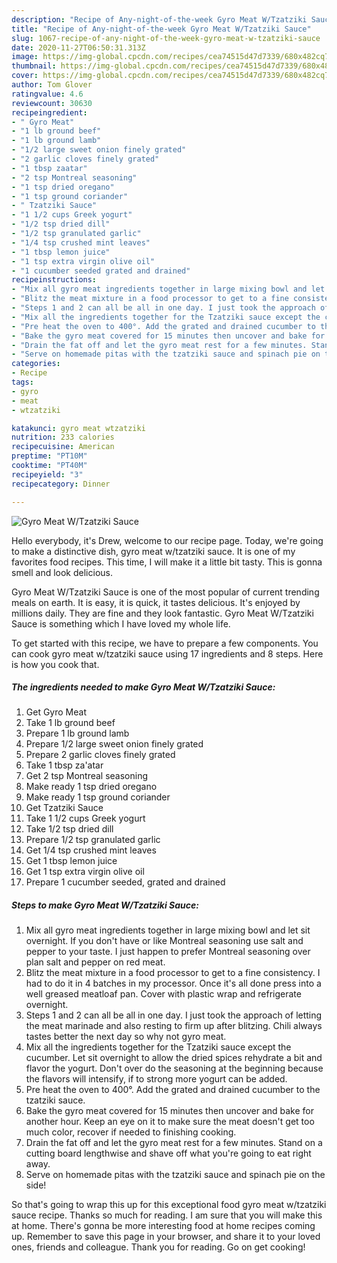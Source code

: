 ```yaml
---
description: "Recipe of Any-night-of-the-week Gyro Meat W/Tzatziki Sauce"
title: "Recipe of Any-night-of-the-week Gyro Meat W/Tzatziki Sauce"
slug: 1067-recipe-of-any-night-of-the-week-gyro-meat-w-tzatziki-sauce
date: 2020-11-27T06:50:31.313Z
image: https://img-global.cpcdn.com/recipes/cea74515d47d7339/680x482cq70/gyro-meat-wtzatziki-sauce-recipe-main-photo.jpg
thumbnail: https://img-global.cpcdn.com/recipes/cea74515d47d7339/680x482cq70/gyro-meat-wtzatziki-sauce-recipe-main-photo.jpg
cover: https://img-global.cpcdn.com/recipes/cea74515d47d7339/680x482cq70/gyro-meat-wtzatziki-sauce-recipe-main-photo.jpg
author: Tom Glover
ratingvalue: 4.6
reviewcount: 30630
recipeingredient:
- " Gyro Meat"
- "1 lb ground beef"
- "1 lb ground lamb"
- "1/2 large sweet onion finely grated"
- "2 garlic cloves finely grated"
- "1 tbsp zaatar"
- "2 tsp Montreal seasoning"
- "1 tsp dried oregano"
- "1 tsp ground coriander"
- " Tzatziki Sauce"
- "1 1/2 cups Greek yogurt"
- "1/2 tsp dried dill"
- "1/2 tsp granulated garlic"
- "1/4 tsp crushed mint leaves"
- "1 tbsp lemon juice"
- "1 tsp extra virgin olive oil"
- "1 cucumber seeded grated and drained"
recipeinstructions:
- "Mix all gyro meat ingredients together in large mixing bowl and let sit overnight. If you don&#39;t have or like Montreal seasoning use salt and pepper to your taste. I just happen to prefer Montreal seasoning over plan salt and pepper on red meat."
- "Blitz the meat mixture in a food processor to get to a fine consistency. I had to do it in 4 batches in my processor. Once it&#39;s all done press into a well greased meatloaf pan. Cover with plastic wrap and refrigerate overnight."
- "Steps 1 and 2 can all be all in one day. I just took the approach of letting the meat marinade and also resting to firm up after blitzing. Chili always tastes better the next day so why not gyro meat."
- "Mix all the ingredients together for the Tzatziki sauce except the cucumber. Let sit overnight to allow the dried spices rehydrate a bit and flavor the yogurt. Don&#39;t over do the seasoning at the beginning because the flavors will intensify, if to strong more yogurt can be added."
- "Pre heat the oven to 400°. Add the grated and drained cucumber to the tzatziki sauce."
- "Bake the gyro meat covered for 15 minutes then uncover and bake for another hour. Keep an eye on it to make sure the meat doesn&#39;t get too much color, recover if needed to finishing cooking."
- "Drain the fat off and let the gyro meat rest for a few minutes. Stand on a cutting board lengthwise and shave off what you&#39;re going to eat right away."
- "Serve on homemade pitas with the tzatziki sauce and spinach pie on the side!"
categories:
- Recipe
tags:
- gyro
- meat
- wtzatziki

katakunci: gyro meat wtzatziki 
nutrition: 233 calories
recipecuisine: American
preptime: "PT10M"
cooktime: "PT40M"
recipeyield: "3"
recipecategory: Dinner

---
```



![Gyro Meat W/Tzatziki Sauce](https://img-global.cpcdn.com/recipes/cea74515d47d7339/680x482cq70/gyro-meat-wtzatziki-sauce-recipe-main-photo.jpg)

Hello everybody, it's Drew, welcome to our recipe page. Today, we're going to make a distinctive dish, gyro meat w/tzatziki sauce. It is one of my favorites food recipes. This time, I will make it a little bit tasty. This is gonna smell and look delicious.

Gyro Meat W/Tzatziki Sauce is one of the most popular of current trending meals on earth. It is easy, it is quick, it tastes delicious. It's enjoyed by millions daily. They are fine and they look fantastic. Gyro Meat W/Tzatziki Sauce is something which I have loved my whole life.




To get started with this recipe, we have to prepare a few components. You can cook gyro meat w/tzatziki sauce using 17 ingredients and 8 steps. Here is how you cook that.

<!--inarticleads1-->

##### The ingredients needed to make Gyro Meat W/Tzatziki Sauce:

1. Get  Gyro Meat
1. Take 1 lb ground beef
1. Prepare 1 lb ground lamb
1. Prepare 1/2 large sweet onion finely grated
1. Prepare 2 garlic cloves finely grated
1. Take 1 tbsp za&#39;atar
1. Get 2 tsp Montreal seasoning
1. Make ready 1 tsp dried oregano
1. Make ready 1 tsp ground coriander
1. Get  Tzatziki Sauce
1. Take 1 1/2 cups Greek yogurt
1. Take 1/2 tsp dried dill
1. Prepare 1/2 tsp granulated garlic
1. Get 1/4 tsp crushed mint leaves
1. Get 1 tbsp lemon juice
1. Get 1 tsp extra virgin olive oil
1. Prepare 1 cucumber seeded, grated and drained




<!--inarticleads2-->

##### Steps to make Gyro Meat W/Tzatziki Sauce:

1. Mix all gyro meat ingredients together in large mixing bowl and let sit overnight. If you don&#39;t have or like Montreal seasoning use salt and pepper to your taste. I just happen to prefer Montreal seasoning over plan salt and pepper on red meat.
1. Blitz the meat mixture in a food processor to get to a fine consistency. I had to do it in 4 batches in my processor. Once it&#39;s all done press into a well greased meatloaf pan. Cover with plastic wrap and refrigerate overnight.
1. Steps 1 and 2 can all be all in one day. I just took the approach of letting the meat marinade and also resting to firm up after blitzing. Chili always tastes better the next day so why not gyro meat.
1. Mix all the ingredients together for the Tzatziki sauce except the cucumber. Let sit overnight to allow the dried spices rehydrate a bit and flavor the yogurt. Don&#39;t over do the seasoning at the beginning because the flavors will intensify, if to strong more yogurt can be added.
1. Pre heat the oven to 400°. Add the grated and drained cucumber to the tzatziki sauce.
1. Bake the gyro meat covered for 15 minutes then uncover and bake for another hour. Keep an eye on it to make sure the meat doesn&#39;t get too much color, recover if needed to finishing cooking.
1. Drain the fat off and let the gyro meat rest for a few minutes. Stand on a cutting board lengthwise and shave off what you&#39;re going to eat right away.
1. Serve on homemade pitas with the tzatziki sauce and spinach pie on the side!




So that's going to wrap this up for this exceptional food gyro meat w/tzatziki sauce recipe. Thanks so much for reading. I am sure that you will make this at home. There's gonna be more interesting food at home recipes coming up. Remember to save this page in your browser, and share it to your loved ones, friends and colleague. Thank you for reading. Go on get cooking!
